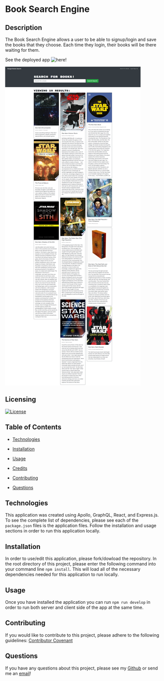 # Book Search Engine

## Description

The Book Search Engine allows a user to be able to signup/login and save the books that they choose. Each time they login, their books will be there waiting for them.

See the deployed app ![here](https://quiet-bayou-84339.herokuapp.com/)!

![Book Search Home Screenshot](https://github.com/tniemeye19/jubilant-bose-potato/blob/main/assets/jubilant-potato-home.png)


## Licensing

[![License](https://img.shields.io/badge/License-MIT-yellow.svg)](https://choosealicense.com/licenses/mit/)
    

## Table of Contents

* [Technologies](#Technologies)

* [Installation](#installation)

* [Usage](#usage)

* [Credits](#credits)

* [Contributing](#contributing)

* [Questions](#questions)

## Technologies

This application was created using Apollo, GraphQL, React, and Express.js. To see the complete list of dependencies, please see each of the `package.json` files is the application files. Follow the installation and usage sections in order to run this application locally.

    
## Installation

In order to use/edit this application, please fork/dowload the repository. In the root directory of this project, please enter the following command into your command line `npm install`. This will load all of the necessary dependencies needed for this application to run locally.
    

## Usage

Once you have installed the application you can run `npm run develop` in order to run both server and client side of the app at the same time.
    

## Contributing

If you would like to contribute to this project, please adhere to the following guidelines: [Contributor Covenant](https://www.contributor-covenant.org/)


## Questions

If you have any questions about this project, please see my [Github](https://github.com/tniemeye19) or send me an [email](timothy.niemeyer19@gmail.com)!
